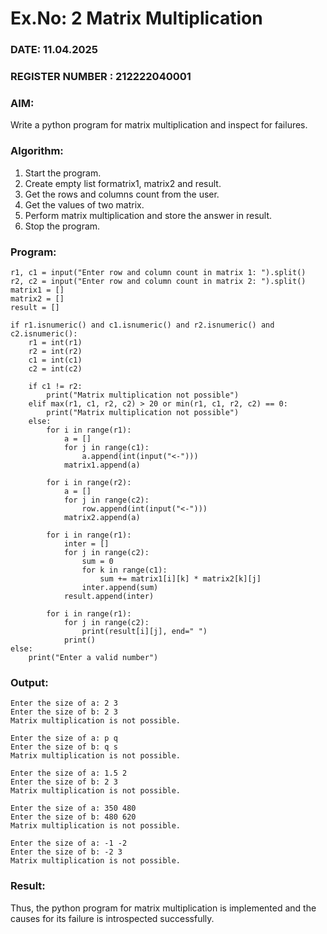 # Ex.No: 2   Matrix Multiplication 

### DATE: 11.04.2025                                                                          
### REGISTER NUMBER : 212222040001

### AIM: 
Write a python program for matrix multiplication and inspect for failures.
 
### Algorithm:
1. Start the program.
2. Create empty list formatrix1, matrix2 and result.
3. Get the rows and columns count from the user.
4. Get the values of two matrix.
5. Perform matrix multiplication and store the answer in result.
6. Stop the program.

### Program:

```
r1, c1 = input("Enter row and column count in matrix 1: ").split()
r2, c2 = input("Enter row and column count in matrix 2: ").split()
matrix1 = []
matrix2 = []
result = []

if r1.isnumeric() and c1.isnumeric() and r2.isnumeric() and c2.isnumeric():
    r1 = int(r1)
    r2 = int(r2)
    c1 = int(c1)
    c2 = int(c2)
 
    if c1 != r2:
        print("Matrix multiplication not possible")
    elif max(r1, c1, r2, c2) > 20 or min(r1, c1, r2, c2) == 0:
        print("Matrix multiplication not possible")
    else:
        for i in range(r1):
            a = []
            for j in range(c1):
                a.append(int(input("<-")))
            matrix1.append(a)

        for i in range(r2):
            a = []
            for j in range(c2):
                row.append(int(input("<-")))
            matrix2.append(a)

        for i in range(r1):
            inter = []
            for j in range(c2):
                sum = 0
                for k in range(c1):
                    sum += matrix1[i][k] * matrix2[k][j]
                inter.append(sum)
            result.append(inter)

        for i in range(r1):
            for j in range(c2):
                print(result[i][j], end=" ")
            print()
else:
    print("Enter a valid number")
```

### Output:

```
Enter the size of a: 2 3 
Enter the size of b: 2 3
Matrix multiplication is not possible.
```

```
Enter the size of a: p q 
Enter the size of b: q s
Matrix multiplication is not possible.
```

```
Enter the size of a: 1.5 2 
Enter the size of b: 2 3
Matrix multiplication is not possible.
```

```
Enter the size of a: 350 480
Enter the size of b: 480 620
Matrix multiplication is not possible.
```

```
Enter the size of a: -1 -2
Enter the size of b: -2 3
Matrix multiplication is not possible.
```

### Result:
Thus, the python program for matrix multiplication is implemented and the causes for its failure is introspected successfully.

